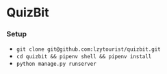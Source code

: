 # QuizBit

### Setup
- `git clone git@github.com:lzytourist/quizbit.git`
- `cd quizbit && pipenv shell && pipenv install`
- `python manage.py runserver`